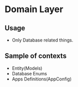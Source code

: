 # Domain Layer

## Usage

* Only Database related things.

## Sample of contexts

* Entity(Models)
* Database Enums
* Apps Definitions(AppConfig)